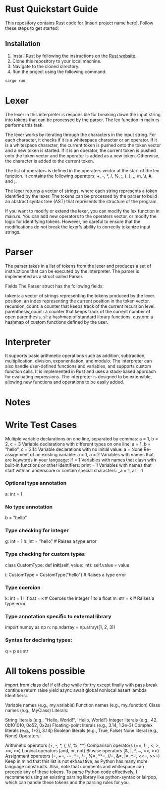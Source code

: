 
# Rust Quickstart Guide

This repository contains Rust code for [insert project name here]. Follow these steps to get started:

## Installation

1. Install Rust by following the instructions on the [Rust website](https://www.rust-lang.org/tools/install).
2. Clone this repository to your local machine.
3. Navigate to the cloned directory.
4. Run the project using the following command:
```cmd
cargo run
```

# Lexer
The lexer in this interpreter is responsible for breaking down the input string into tokens that can be processed by the parser. The lex function in main.rs performs this task.

The lexer works by iterating through the characters in the input string. For each character, it checks if it is a whitespace character or an operator. If it is a whitespace character, the current token is pushed onto the token vector and a new token is started. If it is an operator, the current token is pushed onto the token vector and the operator is added as a new token. Otherwise, the character is added to the current token.

The list of operators is defined in the operaters vector at the start of the lex function. It contains the following operators: +, -, *, /, %, :, (, ), ,, \n, \t, #, and ;.

The lexer returns a vector of strings, where each string represents a token identified by the lexer. The tokens can be processed by the parser to build an abstract syntax tree (AST) that represents the structure of the program.

If you want to modify or extend the lexer, you can modify the lex function in main.rs. You can add new operators to the operaters vector, or modify the logic for identifying tokens. However, be careful to ensure that the modifications do not break the lexer's ability to correctly tokenize input strings.

# Parser
The parser takes in a list of tokens from the lexer and produces a set of instructions that can be executed by the interpreter. The parser is implemented as a struct called Parser.

Fields
The Parser struct has the following fields:

tokens: a vector of strings representing the tokens produced by the lexer.
position: an index representing the current position in the token vector.
recursion_count: a counter that keeps track of the current recursion level.
parenthesis_count: a counter that keeps track of the current number of open parenthesis.
sl: a hashmap of standard library functions.
custom: a hashmap of custom functions defined by the user.

# Interpreter
It supports basic arithmetic operations such as addition, subtraction, multiplication, division, exponentiation, and modulo. The interpreter can also handle user-defined functions and variables, and supports custom function calls. It is implemented in Rust and uses a stack-based approach for evaluating expressions. The interpreter is designed to be extensible, allowing new functions and operations to be easily added.



# Notes
# Write Test Cases
Multiple variable declarations on one line, separated by commas: a = 1, b = 2, c = 3
Variable declarations with different types on one line: a = 1, b = "hello", c = 3.14
Variable declarations with no initial value: a = None
Re-assignment of an existing variable: a = 1, a = 2
Variables with names that are keywords in your language: if = 1
Variables with names that clash with built-in functions or other identifiers: print = 1
Variables with names that start with an underscore or contain special characters: _a = 1, a! = 1

### Optional type annotation
a: int = 1

### No type annotation
b = "hello"

### Type checking for integer
g: int = 1
h: int = "hello"  # Raises a type error

### Type checking for custom types
class CustomType:
    def __init__(self, value: int):
        self.value = value
        
i: CustomType = CustomType("hello")  # Raises a type error

### Type coercion
k: int = 1
l: float = k  # Coerces the integer 1 to a float
m: str = k  # Raises a type error

### Type annotation specific to external library
import numpy as np
n: np.ndarray = np.array([1, 2, 3])

### Syntax for declaring types:
q = p as str

# All tokens possible

import
from
class
def
if
elif
else
while
for
try
except
finally
with
pass
break
continue
return
raise
yield
async
await
global
nonlocal
assert
lambda
Identifiers:

Variable names (e.g., my_variable)
Function names (e.g., my_function)
Class names (e.g., MyClass)
Literals:

String literals (e.g., "Hello, World!", 'Hello, World!')
Integer literals (e.g., 42, 0b101010, 0o52, 0x2a)
Floating-point literals (e.g., 3.14, 1.2e-3)
Complex literals (e.g., 1+2j, 3.14j)
Boolean literals (e.g., True, False)
None literal (e.g., None)
Operators:

Arithmetic operators (+, -, *, /, //, %, **)
Comparison operators (==, !=, <, >, <=, >=)
Logical operators (and, or, not)
Bitwise operators (&, |, ^, ~, <<, >>)
Assignment operators (=, +=, -=, *=, /=, %=, **=, //=, &=, |=, ^=, <<=, >>=)
Keep in mind that this list is not exhaustive, as Python has many more language constructs. Also, note that comments and whitespace can precede any of these tokens. To parse Python code effectively, I recommend using an existing parsing library like python-syntax or lalrpop, which can handle these tokens and the parsing rules for you.
